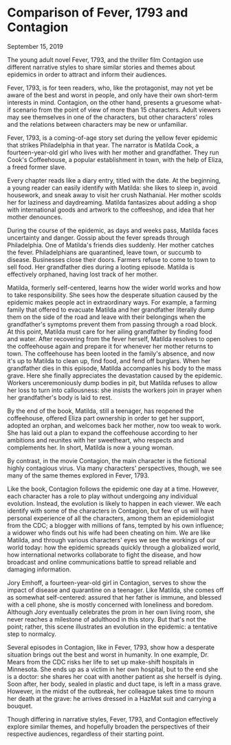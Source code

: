 # Comparison of Fever, 1793 and Contagion

September 15, 2019

The young adult novel Fever, 1793, and the thriller film Contagion use different narrative styles to share similar stories and themes about epidemics in order to attract and inform their audiences.

Fever, 1793, is for teen readers, who, like the protagonist, may not yet be aware of the best and worst in people, and only have their own short-term interests in mind.  Contagion, on the other hand, presents a gruesome what-if scenario from the point of view of more than 15 characters. Adult viewers may see themselves in one of the characters, but other characters' roles and the relations between characters may be new or unfamiliar.

Fever, 1793, is a coming-of-age story set during the yellow fever epidemic that strikes Philadelphia in that year. The narrator is Matilda Cook, a fourteen-year-old girl who lives with her mother and grandfather. They run Cook's Coffeehouse, a popular establishment in town, with the help of Eliza, a freed former slave.

Every chapter reads like a diary entry, titled with the date. At the beginning, a young reader can easily identify with Matilda: she likes to sleep in, avoid housework, and sneak away to visit her crush Nathanial. Her mother scolds her for laziness and daydreaming. Matilda fantasizes about adding a shop with international goods and artwork to the coffeeshop, and idea that her mother denounces.

During the course of the epidemic, as days and weeks pass, Matilda faces uncertainty and danger. Gossip about the fever spreads through Philadelphia. One of Matilda's friends dies suddenly. Her mother catches the fever. Philadelphians are quarantined, leave town, or succumb to disease. Businesses close their doors. Farmers refuse to come to town to sell food. Her grandfather dies during a looting episode. Matilda is effectively orphaned, having lost track of her mother.

Matilda, formerly self-centered, learns how the wider world works and how to take responsibility. She sees how the desperate situation caused by the epidemic makes people act in extraordinary ways. For example, a farming family that offered to evacuate Matilda and her grandfather literally dump them on the side of the road and leave with their belongings when the grandfather's symptoms prevent them from passing through a road block. At this point, Matilda must care for her ailing grandfather by finding food and water. After recovering from the fever herself, Matilda resolves to open the coffeehouse again and prepare it for whenever her mother returns to town. The coffeehouse has been looted in the family's absence, and now it's up to Matilda to clean up, find food, and fend off burglars. When her grandfather dies in this episode, Matilda accompanies his body to the mass grave. Here she finally appreciates the devastation caused by the epidemic. Workers unceremoniously dump bodies in pit, but Matilda refuses to allow her loss to turn into callousness: she insists the workers join in prayer when her grandfather's body is laid to rest.

By the end of the book, Matilda, still a teenager, has reopened the coffeehouse, offered Eliza part ownership in order to get her support, adopted an orphan, and welcomes back her mother, now too weak to work. She has laid out a plan to expand the coffeehouse according to her ambitions and reunites with her sweetheart, who respects and complements her. In short, Matilda is now a young woman.

By contrast, in the movie Contagion, the main character is the fictional highly contagious virus. Via many characters' perspectives, though, we see many of the same themes explored in Fever, 1793.

Like the book, Contagion follows the epidemic one day at a time. However, each character has a role to play without undergoing any individual evolution. Instead, the evolution is likely to happen in each viewer. We each identify with some of the characters in Contagion, but few of us will have personal experience of all the characters, among them an epidemiologist from the CDC; a blogger with millions of fans, tempted by his own influence; a widower who finds out his wife had been cheating on him. We are like Matilda, and through various characters' eyes we see the workings of our world today: how the epidemic spreads quickly through a globalized world, how international networks collaborate to fight the disease, and how broadcast and online communications battle to spread reliable and damaging information. 

Jory Emhoff, a fourteen-year-old girl in Contagion, serves to show the impact of disease and quarantine on a teenager. Like Matilda, she comes off as somewhat self-centered: assured that her father is immune, and blessed with a cell phone, she is mostly concerned with loneliness and boredom. Although Jory eventually celebrates the prom in her own living room, she never reaches a milestone of adulthood in this story. But that's not the point; rather, this scene illustrates an evolution in the epidemic: a tentative step to normalcy.

Several episodes in Contagion, like in Fever, 1793, show how a desperate situation brings out the best and worst in humanity. In one example, Dr. Mears from the CDC risks her life to set up make-shift hospitals in Minnesota. She ends up as a victim in her own hospital, but to the end she is a doctor: she shares her coat with another patient as she herself is dying. Soon after, her body, sealed in plastic and duct tape, is left in a mass grave. However, in the midst of the outbreak, her colleague takes time to mourn her death at the grave: he arrives dressed in a HazMat suit and carrying a bouquet.

Though differing in narrative styles, Fever, 1793, and Contagion effectively explore similar themes, and hopefully broaden the perspectives of their respective audiences, regardless of their starting point.

